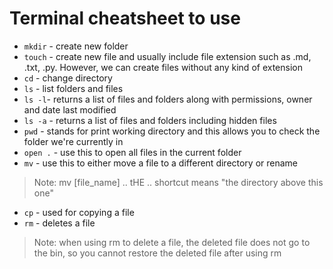 # Terminal cheatsheet to use

* `mkdir` - create new folder
* `touch` - create new file and usually include file extension such as .md, .txt, .py. However, we can create files without any kind of extension
* `cd` - change directory
* `ls` - list folders and files  
* `ls -l`- returns a list of files and folders along with permissions, owner and date last modified
* `ls -a` - returns a list of files and folders including hidden files
* `pwd` - stands for print working directory and this allows you to check the folder we're currently in
* `open .` - use this to open all files in the current folder 
* `mv` - use this to either move a file to a different directory or rename
> Note: mv [file_name] .. 
> tHE .. shortcut means "the directory above this one"
* `cp` - used for copying a file
* `rm` - deletes a file

> Note: when using rm to delete a file, the deleted file does not go to the bin, so you cannot restore the deleted file after using rm



